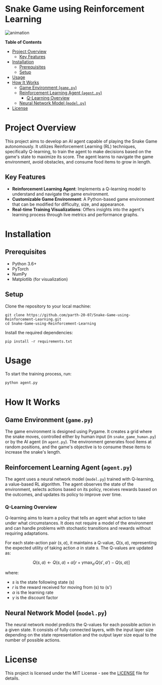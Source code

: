 <!-- omit from toc -->
# Snake Game using Reinforcement Learning

![animation](./Resources/animation.gif)

**Table of Contents**
- [Project Overview](#project-overview)
  - [Key Features](#key-features)
- [Installation](#installation)
  - [Prerequisites](#prerequisites)
  - [Setup](#setup)
- [Usage](#usage)
- [How It Works](#how-it-works)
  - [Game Environment (`game.py`)](#game-environment-gamepy)
  - [Reinforcement Learning Agent (`agent.py`)](#reinforcement-learning-agent-agentpy)
    - [Q-Learning Overview](#q-learning-overview)
  - [Neural Network Model (`model.py`)](#neural-network-model-modelpy)
- [License](#license)



# Project Overview

This project aims to develop an AI agent capable of playing the Snake Game autonomously. It utilizes Reinforcement Learning (RL) techniques, specifically Q-learning, to train the agent to make decisions based on the game's state to maximize its score. The agent learns to navigate the game environment, avoid obstacles, and consume food items to grow in length.

## Key Features

- **Reinforcement Learning Agent**: Implements a Q-learning model to understand and navigate the game environment.
- **Customizable Game Environment**: A Python-based game environment that can be modified for difficulty, size, and appearance.
- **Real-time Training Visualizations**: Offers insights into the agent's learning process through live metrics and performance graphs.

# Installation

## Prerequisites

- Python 3.6+
- PyTorch
- NumPy
- Matplotlib (for visualization)

## Setup

Clone the repository to your local machine:

```
git clone https://github.com/parth-20-07/Snake-Game-using-Reinforcement-Learning.git
cd Snake-Game-using-Reinforcement-Learning
```

Install the required dependencies:

```
pip install -r requirements.txt
```

# Usage

To start the training process, run:

```
python agent.py
```


# How It Works

## Game Environment (`game.py`)

The game environment is designed using Pygame. It creates a grid where the snake moves, controlled either by human input (in `snake_game_human.py`) or by the AI agent (in `agent.py`). The environment generates food items at random positions, and the game's objective is to consume these items to increase the snake's length.

## Reinforcement Learning Agent (`agent.py`)

The agent uses a neural network model (`model.py`) trained with Q-learning, a value-based RL algorithm. The agent observes the state of the environment, selects actions based on its policy, receives rewards based on the outcomes, and updates its policy to improve over time.

### Q-Learning Overview

Q-learning aims to learn a policy that tells an agent what action to take under what circumstances. It does not require a model of the environment and can handle problems with stochastic transitions and rewards without requiring adaptations.

For each state-action pair $(s, a)$, it maintains a Q-value, $Q(s, a)$, representing the expected utility of taking action $a$ in state $s$. The Q-values are updated as:

$$
\begin{equation}
  Q(s, a) \leftarrow Q(s, a) + \alpha [r + \gamma \max_{a'}Q(s', a') - Q(s, a)]
\end{equation}
$$


where:
- $s$ is the state following state \(s\)
- $r$ is the reward received for moving from \(s\) to \(s'\)
- $\alpha$ is the learning rate
- $\gamma$ is the discount factor

## Neural Network Model (`model.py`)

The neural network model predicts the Q-values for each possible action in a given state. It consists of fully connected layers, with the input layer size depending on the state representation and the output layer size equal to the number of possible actions.


# License

This project is licensed under the MIT License - see the [LICENSE](LICENSE) file for details.
